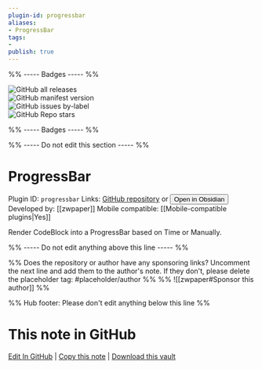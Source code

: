 ```yaml
---
plugin-id: progressbar
aliases:
- ProgressBar
tags: 
- 
publish: true
---
```


%% ----- Badges ----- %%

![GitHub all releases](https://img.shields.io/github/downloads/zwpaper/obsidian-progressbar/total?color=573E7A&logo=github&style=for-the-badge)   
![GitHub manifest version](https://img.shields.io/github/manifest-json/v/zwpaper/obsidian-progressbar?color=573E7A&logo=github&style=for-the-badge)   
![GitHub issues by-label](https://img.shields.io/github/issues/zwpaper/obsidian-progressbar/help%20wanted?color=573E7A&logo=github&style=for-the-badge)   
![GitHub Repo stars](https://img.shields.io/github/stars/zwpaper/obsidian-progressbar?color=573E7A&logo=github&style=for-the-badge)

%% ----- Badges ----- %%

%% ----- Do not edit this section ----- %%

# ProgressBar

Plugin ID: `progressbar`
Links: [GitHub repository](https://github.com/zwpaper/obsidian-progressbar) or [<button id=HH>Open in Obsidian</button>](obsidian://show-plugin?id=progressbar)
Developed by: [[zwpaper]]
Mobile compatible: [[Mobile-compatible plugins|Yes]]

Render CodeBlock into a ProgressBar based on Time or Manually.

%% ----- Do not edit anything above this line ----- %% 

%% Does the repository or author have any sponsoring links? Uncomment the next line and add them to the author's note. If they don't, please delete the placeholder tag: #placeholder/author %%
%% ![[zwpaper#Sponsor this author]] %%

%% Hub footer: Please don't edit anything below this line %%

# This note in GitHub

<span class="git-footer">[Edit In GitHub](https://github.dev/obsidian-community/obsidian-hub/blob/main/02%20-%20Community%20Expansions/02.05%20All%20Community%20Expansions/Plugins/progressbar.md "git-hub-edit-note") | [Copy this note](https://raw.githubusercontent.com/obsidian-community/obsidian-hub/main/02%20-%20Community%20Expansions/02.05%20All%20Community%20Expansions/Plugins/progressbar.md "git-hub-copy-note") | [Download this vault](https://github.com/obsidian-community/obsidian-hub/archive/refs/heads/main.zip "git-hub-download-vault") </span>
